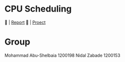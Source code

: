 # CPU Scheduling
🔗 | [Report](Report.pdf)
🔗 | [Proect](Project.pdf)
# Group
Mohammad Abu-Shelbaia 1200198
Nidal Zabade 1200153
